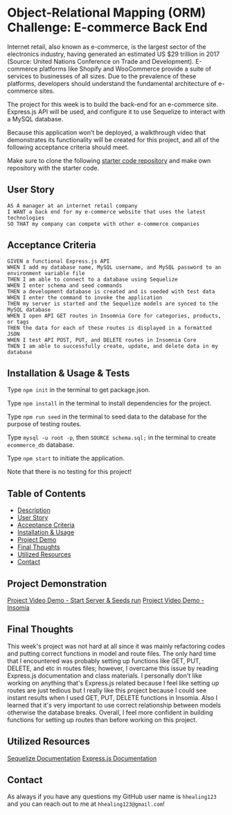 # Object-Relational Mapping (ORM) Challenge: E-commerce Back End
Internet retail, also known as e-commerce, is the largest sector of the electronics industry, having generated an estimated US $29 trillion in 2017 (Source: United Nations Conference on Trade and Development). E-commerce platforms like Shopify and WooCommerce provide a suite of services to businesses of all sizes. Due to the prevalence of these platforms, developers should understand the fundamental architecture of e-commerce sites.

The project for this week is to build the back-end for an e-commerce site. Express.js API will be used, and configure it to use Sequelize to interact with a MySQL database.

Because this application won’t be deployed, a walkthrough video that demonstrates its functionality will be created for this project, and all of the following acceptance criteria should meet.

Make sure to clone the following [starter code repository](https://github.com/coding-boot-camp/fantastic-umbrella) and make own repository with the starter code.

## User Story
```
AS A manager at an internet retail company
I WANT a back end for my e-commerce website that uses the latest technologies
SO THAT my company can compete with other e-commerce companies
```

## Acceptance Criteria
```
GIVEN a functional Express.js API
WHEN I add my database name, MySQL username, and MySQL password to an environment variable file
THEN I am able to connect to a database using Sequelize
WHEN I enter schema and seed commands
THEN a development database is created and is seeded with test data
WHEN I enter the command to invoke the application
THEN my server is started and the Sequelize models are synced to the MySQL database
WHEN I open API GET routes in Insomnia Core for categories, products, or tags
THEN the data for each of these routes is displayed in a formatted JSON
WHEN I test API POST, PUT, and DELETE routes in Insomnia Core
THEN I am able to successfully create, update, and delete data in my database
```

## Installation & Usage & Tests
Type `npm init` in the terminal to get package.json.

Type `npm install` in the terminal to install dependencies for the project.

Type `npm run seed` in the terminal to seed data to the database for the purpose of testing routes.

Type `mysql -u root -p`, then `SOURCE schema.sql;` in the terminal to create `ecommerce_db` database.

Type `npm start` to initiate the application.

Note that there is no testing for this project!

## Table of Contents
* [Description](#description)
* [User Story](#user-story)
* [Acceptance Criteria](#acceptance-criteria)
* [Installation & Usage](#installation--usage--tests)
* [Project Demo](#project-demonstration)
* [Final Thoughts](#final-thoughts)
* [Utilized Resources](#utilized-resources)
* [Contact](#contact)

## Project Demonstration
[Project Video Demo - Start Server & Seeds run](https://user-images.githubusercontent.com/106945679/191847165-765dbf57-99a6-4cd2-8156-6e513bafbb63.mp4)
[Project Video Demo - Insomia](https://user-images.githubusercontent.com/106945679/191847118-1d749f41-289c-4161-8b97-a1e9f17c460b.mp4)

## Final Thoughts
This week's project was not hard at all since it was mainly refactoring codes and putting correct functions in model and route files. The only hard time that I encountered was probably setting up functions like GET, PUT, DELETE, and etc in routes files; however, I overcame this issue by reading Express.js documentation and class materials. I personally don't like working on anything that's Express.js related because I feel like setting up routes are just tedious but I really like this project because I could see instant results when I used GET, PUT, DELETE functions in Insomia. Also I learned that it's very important to use correct relationship between models otherwise the database breaks. Overall, I feel more confident in building functions for setting up routes than before working on this project.

## Utilized Resources
[Sequelize Documentation](https://sequelize.org/docs/v6/core-concepts/model-basics/)
[Express.js Documentation](https://devdocs.io/express/)

## Contact
As always if you have any questions my GitHub user name is `hhealing123` and you can reach out to me at `hhealing123@gmail.com`!